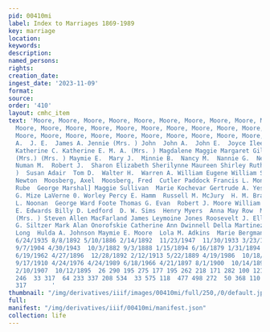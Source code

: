 ```yaml
---
pid: 00410mi
label: Index to Marriages 1869-1989
key: marriage
location: 
keywords: 
description: 
named_persons: 
rights: 
creation_date: 
ingest_date: '2023-11-09'
format: 
source: 
order: '410'
layout: cmhc_item
text: 'Moore, Moore, Moore, Moore, Moore, Moore, Moore, Moore, Moore, Moore, Moore,
  Moore, Moore, Moore, Moore, Moore, Moore, Moore, Moore, Moore, Moore, Moore, Moore,
  Moore, Moore, Moore, Moore, Moore, Moore, Moore, Moore, Moore, Moore, Moore,  Irene
  A.  J. E.  James A. Jennie (Mrs. ) John  John A.  John E.  Joyce Ileen Katherine
  Katherine C. Katherine E. M. A. (Mrs. ) Magdalene Maggie Margaret Gilsen Mary E.
  (Mrs.) (Mrs. ) Maymie E.  Mary J.  Minnie B.  Nancy M.  Nannie G.  Nettie Idora
  Numan M.  Robert J.  Sharon Elizabeth Sherilynne Maureen Shirley Ruth  Sue (Mrs.
  )  Susan Adair  Tom D.  Walter H.  Warren A. William Eugene William S.  Moorhead,
  Newton  Moosberg, Axel  Moosberg, Fred  Cutler Paddock Francis L. Montgomery Anna
  Rube  George Marshal] Maggie Sullivan  Marie Kochevar Gertrude A. Yesberger William
  G. Mize LaVerne 0. Worley Percy E. Hamm  Russell M. McJury  H. M. Brady  Frank Gilbert  John
  L. Noonan  George Ward Foote Thomas G. Evan  Robert J. Moore William S. Moore Jefferson
  E. Edwards Billy D. Ledford  D. W. Sims  Henry Myers  Anna May Row  Mary J. Moore
  (Mrs. ) Steven Allen MacFarland James Leymoine Jones Roosevelt J. Ellison Joseph
  G. Siltzer Mark Alan Onorofskie Catherine Ann Dwinnell Della Martinez (Mrs. ) Bertha
  Long  Hulda A. Johnson Maymie E. Moore  Lola M. Adkins  Marie Bergman  Hilda Nord  400  12/4/1938
  6/24/1935 8/8/1892 5/10/1886 2/14/1892  11/23/1947  11/30/1933 3/23/1930 8/12/1946
  9/7/1904 4/30/1943  10/3/1882 9/3/1888 1/15/1894 6/16/1879 1/31/1894 5/22/1889  10/14/1895  12/10/1889
  6/19/1962 4/27/1896  12/28/1892 2/12/1913 5/22/1889 4/19/1986  10/18/1960  12/24/1965
  9/17/1910 4/24/1976 4/24/1989 6/18/1966 4/21/1897 8/1/1900  10/14/1895 5/19/1928
  2/10/1907  10/12/1895  26 290 195 275 177 195 262 218 171 282 100 121  11 245  10
  246  33 317  64 233 337 208 534  33 575 118  477 498 272  50 368 110 317 196 375
  317       '
thumbnail: "/img/derivatives/iiif/images/00410mi/full/250,/0/default.jpg"
full: 
manifest: "/img/derivatives/iiif/00410mi/manifest.json"
collection: life
---
```


